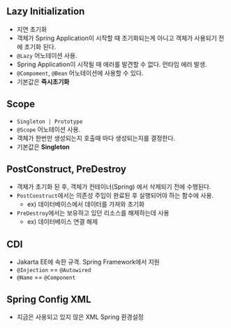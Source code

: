 ## Lazy Initialization

- 지연 초기화
- 객체가 Spring Application이 시작할 때 초기화되는게  아니고 객체가 사용되기 전에 초기화 된다.
- `@Lazy` 어노테이션 사용.
- Spring Application이 시작될 때 에러를 발견할 수 없다. 런타임 에러 발생.
- `@Compoment`, `@Bean` 어노테이션에 사용할 수 있다.
- 기본값은 **즉시초기화**

## Scope

- `Singleton | Prototype`
- `@Scope` 어노테이션 사용.
- 객체가 한번만 생성되는지 호출때 마다 생성되는지를 결정한다.
- 기본값은 **Singleton**

## PostConstruct, PreDestroy

- 객체가 초기화 된 후, 객체가 컨테이너(Spring) 에서 삭제되기 전에 수행된다.
- `PostConstruct`에서는 의존성 주입이 완료된 후 실행되어야 하는 함수에 사용.
  - ex) 데이터베이스에서 데이터를 가져와 초기화
- `PreDestroy`에서는 보유하고 있던 리소스를 해제하는데 사용
  - ex) 데이터베이스 연결 해제

## CDI

- Jakarta EE에 속한 규격. Spring Framework에서 지원
- `@Injection` == `@Autowired`
- `@Name` == `@Component`

## Spring Config XML

- 지금은 사용되고 있지 않은 XML Spring 환경설정